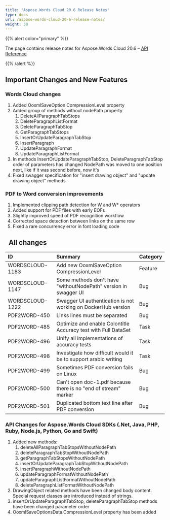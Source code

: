 ```yaml
---
title: "Aspose.Words Cloud 20.6 Release Notes"
type: docs
url: /aspose-words-cloud-20-6-release-notes/
weight: 30
---
```


{{% alert color="primary" %}} 

The page contains release notes for Aspose.Words Cloud 20.6 – [API Reference](https://apireference.aspose.cloud/words/)

{{% /alert %}} 
## **Important Changes and New Features**
### **Words Cloud changes**
1. Added OoxmlSaveOption CompressionLevel property
1. Added group of methods without nodePath property
   1. DeleteAllParagraphTabStops
   1. DeleteParagraphListFormat
   1. DeleteParagraphTabStop
   1. GetParagraphTabStops
   1. InsertOrUpdateParagraphTabStop
   1. InsertParagraph
   1. UpdateParagraphFormat
   1. UpdateParagraphListFormat
1. In methods InsertOrUpdateParagraphTabStop, DeleteParagraphTabStop order of parameters has changed NodePath was moved to one position next, like if it was second before, now it's
1. Fixed swagger specification for "insert drawing object" and "update drawing object" methods
### **PDF to Word conversion improvements**
1. Implemented clipping path detection for W and W\* operators
1. Added support for PDF files with early EOFs
1. Slightly improved speed of PDF recognition workflow
1. Corrected space detection between links on the same row
1. Fixed a rare concurrency error in font loading code
## ` `**All changes**

|**ID**|**Summary**|**Category**|
| :- | :- | :- |
|WORDSCLOUD-1183|Add new OoxmlSaveOption CompressionLevel|Feature|
|WORDSCLOUD-1147|Some methods don't have "withoutNodePath" version in swagger UI|Bug|
|WORDSCLOUD-1222|Swagger UI authentication is not working on DockerHub version|Bug|
|PDF2WORD-450 |Links lines must be separated |Bug|
|PDF2WORD-485 |Optimize and enable Colontitle Accuracy test with Full DataSet |Task|
|PDF2WORD-496 |Unify all implementations of accuracy tests |Task |
|PDF2WORD-498 |Investigate how difficult would it be to support arabic writing |Task|
|PDF2WORD-499 |Sometimes PDF conversion fails on Linux |Bug|
|PDF2WORD-500 |Can't open doc-1.pdf because there is no "end of stream" marker |Bug|
|PDF2WORD-501 |Duplicated bottom text line after PDF conversion |Bug|
### **API Changes for Aspose.Words Cloud SDKs (.Net, Java, PHP, Ruby, Node.js, Python, Go and Swift)**
1. Added new methods:
   1. deleteAllParagraphTabStopsWithoutNodePath
   1. deleteParagraphTabStopWithoutNodePath
   1. getParagraphTabStopsWithoutNodePath
   1. insertOrUpdateParagraphTabStopWithoutNodePath
   1. insertParagraphWithoutNodePath
   1. updateParagraphFormatWithoutNodePath
   1. updateParagraphListFormatWithoutNodePath
   1. deleteParagraphListFormatWithoutNodePath
1. DrawingObject related methods have been changed body content. Special request classes are introduced instead of strings.
1. insertOrUpdateParagraphTabStop, deleteParagraphTabStop methods have been changed parameter order
1. OoxmlSaveOptionsData.CompressionLevel property has been added



